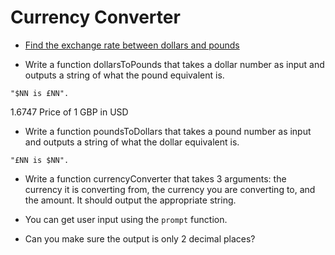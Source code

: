 # Currency Converter

* [Find the exchange rate between dollars and pounds](http://www.bloomberg.com/quote/GBPUSD:CUR)

* Write a function dollarsToPounds that takes a dollar number as input and outputs a string of what the pound equivalent is.

`"$NN is £NN".`

1.6747 Price of 1 GBP in USD

* Write a function poundsToDollars that takes a pound number as input and outputs a string of what the dollar equivalent is.

`"£NN is $NN".`

* Write a function currencyConverter that takes 3 arguments: the currency it is converting from, the currency you are converting to, and the amount. It should output the appropriate string.

* You can get user input using the `prompt` function.

* Can you make sure the output is only 2 decimal places?
